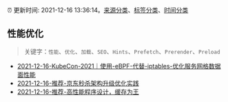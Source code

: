 :alarm_clock: 更新时间: 2021-12-16 13:36:14。[来源分类](../README.md)、[标签分类](../TAGS.md)、[时间分类](../TIMELINE.md)

## 性能优化


> 关键字：`性能`、`优化`、`加载`、`SEO`、`Hints`、`Prefetch`、`Prerender`、`Preload`



- [2021-12-16-KubeCon-2021｜使用-eBPF-代替-iptables-优化服务网格数据面性能](https://toutiao.io/k/7jjiv7f) 
- [2021-12-16-推荐-京东秒杀架构升级优化实践](https://toutiao.io/k/4cxy94p) 
- [2021-12-16-推荐-高性能程序设计，缓存为王](https://toutiao.io/k/a9j7y4a) 